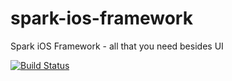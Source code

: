 spark-ios-framework
===================

Spark iOS Framework - all that you need besides UI

[![Build Status](https://magnum.travis-ci.com/mamedovt/spark-ios-framework.png?token=nBRzfoVxgLS5jpqy9xLF&branch=dev)](https://magnum.travis-ci.com/mamedovt/spark-ios-framework)